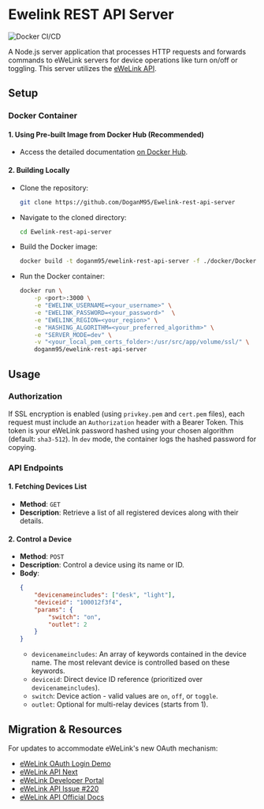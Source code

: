# Ewelink REST API Server
![Docker CI/CD](https://github.com/DoganM95/Ewelink-rest-api-server/actions/workflows/docker-image.yml/badge.svg)

A Node.js server application that processes HTTP requests and forwards commands to eWeLink servers for device operations like turn on/off or toggling. This server utilizes the [eWeLink API](https://ewelink-api.now.sh/docs/quickstart).

## Setup
### Docker Container

#### 1. Using Pre-built Image from Docker Hub (Recommended)
- Access the detailed documentation [on Docker Hub](https://hub.docker.com/repository/docker/doganm95/ewelink-rest-api-server).

#### 2. Building Locally 
- Clone the repository:
  ```bash
  git clone https://github.com/DoganM95/Ewelink-rest-api-server
  ```

- Navigate to the cloned directory:
  ```bash
  cd Ewelink-rest-api-server
  ```

- Build the Docker image:
  ```bash
  docker build -t doganm95/ewelink-rest-api-server -f ./docker/Dockerfile .
  ```

- Run the Docker container:
  ```bash
  docker run \
      -p <port>:3000 \
      -e "EWELINK_USERNAME=<your_username>" \
      -e "EWELINK_PASSWORD=<your_password>"  \
      -e "EWELINK_REGION=<your_region>" \
      -e "HASHING_ALGORITHM=<your_preferred_algorithm>" \
      -e "SERVER_MODE=dev" \
      -v "<your_local_pem_certs_folder>:/usr/src/app/volume/ssl/" \
      doganm95/ewelink-rest-api-server
  ```

## Usage

### Authorization
If SSL encryption is enabled (using `privkey.pem` and `cert.pem` files), each request must include an `Authorization` header with a Bearer Token. This token is your eWeLink password hashed using your chosen algorithm (default: `sha3-512`). In `dev` mode, the container logs the hashed password for copying.

### API Endpoints

#### 1. Fetching Devices List
- **Method**: `GET`
- **Description**: Retrieve a list of all registered devices along with their details.
  
#### 2. Control a Device 
- **Method**: `POST`
- **Description**: Control a device using its name or ID.
- **Body**:
  ```json
  {  
      "devicenameincludes": ["desk", "light"],  
      "deviceid": "100012f3f4",
      "params": {
          "switch": "on",
          "outlet": 2
      }
  }
  ```
  - `devicenameincludes`: An array of keywords contained in the device name. The most relevant device is controlled based on these keywords. 
  - `deviceid`: Direct device ID reference (prioritized over `devicenameincludes`).
  - `switch`: Device action - valid values are `on`, `off`, or `toggle`.
  - `outlet`: Optional for multi-relay devices (starts from 1).

## Migration & Resources
For updates to accommodate eWeLink's new OAuth mechanism:
- [eWeLink OAuth Login Demo](https://github.com/coolkit-carl/eWeLinkOAuthLoginDemo)
- [eWeLink API Next](https://github.com/coolkit-carl/ewelink-api-next/blob/main/docs/en/DeviceManagement.md)
- [eWeLink Developer Portal](https://dev.ewelink.cc/#/)
- [eWeLink API Issue #220](https://github.com/skydiver/ewelink-api/issues/220)
- [eWeLink API Official Docs](https://coolkit-technologies.github.io/eWeLink-API/#/en/OAuth2.0)

